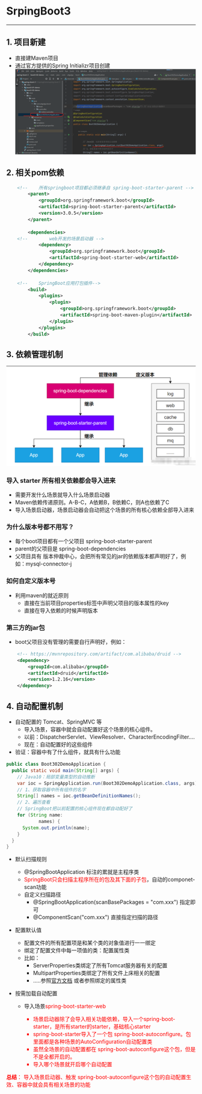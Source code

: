 # SrpingBoot3

---
## 1. 项目新建
* 直接建Maven项目
* 通过官方提供的Spring Initializr项目创建
![img.png](img.png)

## 2. 相关pom依赖

```xml
    <!--    所有springboot项目都必须继承自 spring-boot-starter-parent -->
        <parent>
            <groupId>org.springframework.boot</groupId>
            <artifactId>spring-boot-starter-parent</artifactId>
            <version>3.0.5</version>
        </parent>

        <dependencies>
    <!--        web开发的场景启动器 -->
            <dependency>
                <groupId>org.springframework.boot</groupId>
                <artifactId>spring-boot-starter-web</artifactId>
            </dependency>
        </dependencies>

    <!--    SpringBoot应用打包插件-->
        <build>
            <plugins>
                <plugin>
                    <groupId>org.springframework.boot</groupId>
                    <artifactId>spring-boot-maven-plugin</artifactId>
                </plugin>
            </plugins>
        </build>
```


## 3. 依赖管理机制
![img_1.png](img_1.png)

### 导入 starter 所有相关依赖都会导入进来
* 需要开发什么场景就导入什么场景启动器
* Maven依赖传递原则。A-B-C，A依赖B，B依赖C，则A也依赖了C
* 导入场景启动器，场景启动器会自动把这个场景的所有核心依赖全部导入进来

### 为什么版本号都不用写？
* 每个boot项目都有一个父项目 spring-boot-starter-parent
* parent的父项目是 spring-boot-dependencies
* 父项目具有 版本仲裁中心，会把所有常见的jar的依赖版本都声明好了，例如：mysql-connector-j

### 如何自定义版本号
* 利用maven的就近原则
  * 直接在当前项目properties标签中声明父项目的版本属性的key
  * 直接在导入依赖的时候声明版本

### 第三方的jar包
* boot父项目没有管理的需要自行声明好，例如：

```xml
    <!-- https://mvnrepository.com/artifact/com.alibaba/druid -->
    <dependency>
        <groupId>com.alibaba</groupId>
        <artifactId>druid</artifactId>
        <version>1.2.16</version>
    </dependency>
```


## 4. 自动配置机制

* 自动配置的 Tomcat、SpringMVC 等
  * 导入场景，容器中就会自动配置好这个场景的核心组件。
  * 以前：DispatcherServlet、ViewResolver、CharacterEncodingFilter....
  * 现在：自动配置好的这些组件
* 验证：容器中有了什么组件，就具有什么功能

```java
public class Boot302DemoApplication {
  public static void main(String[] args) {
    // Java10：局部变量类型的自动推断
    var ioc = SpringApplication.run(Boot302DemoApplication.class, args);
    // 1、获取容器中所有组件的名字
    String[] names = ioc.getBeanDefinitionNames();
    // 2、遍历查看
    // SpringBoot把以前配置的核心组件现在都自动配好了
    for (String name:
            names) {
      System.out.println(name);
    }
  }
}
```

* 默认扫描规则
  * @SpringBootApplication 标注的累就是主程序类
  * <font color=red>SpringBoot只会扫描主程序所在的包及其下面的子包</font>，自动的componet-scan功能
  * 自定义扫描路径
    * @SpringBootApplication(scanBasePackages = "com.xxx") 指定即可
    * @ComponentScan("com.xxx") 直接指定扫描的路径

* 配置默认值
  * 配置文件的所有配置项是和某个类的对象值进行一一绑定
  * 绑定了配置文件中每一项值的类：配置属性类
  * 比如：
    * ServerProperties类绑定了所有Tomcat服务器有关的配置
    * MultipartProperties类绑定了所有文件上床相关的配置
    * .....参照[官方文档](https://docs.spring.io/spring-boot/docs/current/reference/html/application-properties.html#appendix.application-properties) 或者参照绑定的属性类

* 按需加载自动配置
  * 导入场景<font color=red>spring-boot-starter-web
    * 场景启动器除了会导入相关功能依赖，导入一个spring-boot-starter，是所有starter的starter，基础核心starter
    * spring-boot-starter导入了一个包 spring-boot-autoconfigure。包里面都是各种场景的AutoConfiguration自动配置类
    * 虽然全场景的自动配置都在 spring-boot-autoconfigure这个包，但是不是全都开启的。
    * 导入哪个场景就开启哪个自动配置

**总结**：<font color=red> 导入场景启动器、触发 spring-boot-autoconfigure这个包的自动配置生效、容器中就会具有相关场景的功能</font>





